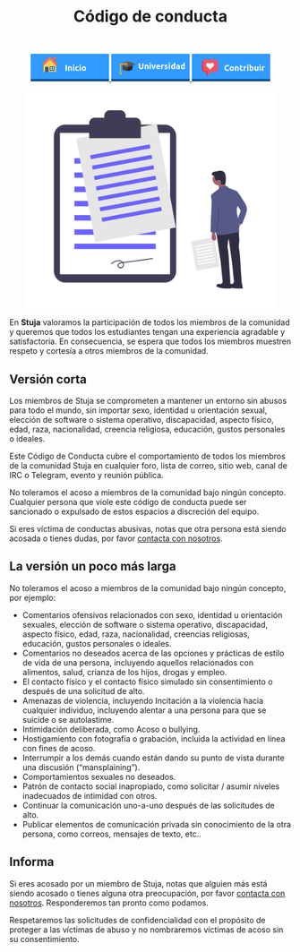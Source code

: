 <h1 align="center"> Código de conducta </h1> <br>
<p align="center">
          <a 		href="../README.md">
  <img alt="Inicio" title="Inicio" src="../imagenes/boton-inicio.png" width="140">
  </a>
      <a 		href="../universidad">
  <img alt="Universidad" title="Universidad" src="../imagenes/boton-universidad.png" width="140">
  </a>
        <a 		href="./">
  <img alt="Contribuir" title="Contribuir" src="../imagenes/boton-contribuir.png" width="140">
  </a>
</p>
<p align="center">
    <img alt="CODIGO-DE-CONDUCTA" title="CODIGO-DE-CONDUCTA" src="../imagenes/codigo-de-conducta.png" width="450">
</p>






En **Stuja** valoramos la participación de todos los miembros de la comunidad y queremos que todos los estudiantes tengan una experiencia agradable y satisfactoria. En consecuencia, se espera que todos los miembros muestren respeto y cortesía a otros miembros de la comunidad.



## Versión corta

Los miembros de Stuja se comprometen a mantener un entorno sin abusos para todo el mundo, sin importar sexo, identidad u orientación sexual, elección de software o sistema operativo, discapacidad, aspecto físico, edad, raza, nacionalidad, creencia religiosa, educación, gustos personales o ideales.

Este Código de Conducta cubre el comportamiento de todos los miembros de la comunidad Stuja en cualquier foro, lista de correo, sitio web, canal de IRC o Telegram, evento y reunión pública.

No toleramos el acoso a miembros de la comunidad bajo ningún concepto. Cualquier persona que viole este código de conducta puede ser sancionado o expulsado de estos espacios a discreción del equipo.

Si eres víctima de conductas abusivas, notas que otra persona está siendo acosada o tienes dudas, por favor [contacta con nosotros](https://forms.gle/4HhgNvhabrvG79Af8). 



## La versión un poco más larga

No toleramos el acoso a miembros de la comunidad bajo ningún concepto, por ejemplo:

- Comentarios ofensivos relacionados con sexo, identidad u orientación sexuales, elección de software o sistema operativo, discapacidad, aspecto físico, edad, raza, nacionalidad, creencias religiosas, educación, gustos personales o ideales.
- Comentarios no deseados acerca de las opciones y prácticas de estilo de vida de una persona, incluyendo aquellos relacionados con alimentos, salud, crianza de los hijos, drogas y empleo.
- El contacto físico y el contacto físico simulado sin consentimiento o después de una solicitud de alto.
- Amenazas de violencia, incluyendo Incitación a la violencia hacia cualquier individuo, incluyendo alentar a una persona para que se suicide o se autolastime.
- Intimidación deliberada, como Acoso o bullying.
- Hostigamiento con fotografía o grabación, incluida la actividad en línea con fines de acoso.
- Interrumpir a los demás cuando están dando su punto de vista durante una discusión (“mansplaining”).
- Comportamientos sexuales no deseados.
- Patrón de contacto social inapropiado, como solicitar / asumir niveles inadecuados de intimidad con otros.
- Continuar la comunicación uno-a-uno después de las solicitudes de alto.
- Publicar elementos de comunicación privada sin conocimiento de la otra persona, como correos, mensajes de texto, etc..



## Informa

Si eres acosado por un miembro de Stuja, notas que alguien más está siendo acosado o tienes alguna otra preocupación, por favor [contacta con nosotros](https://forms.gle/4HhgNvhabrvG79Af8). Responderemos tan pronto como podamos.

Respetaremos las solicitudes de confidencialidad con el propósito de proteger a las víctimas de abuso y no nombraremos víctimas de acoso sin su consentimiento.
